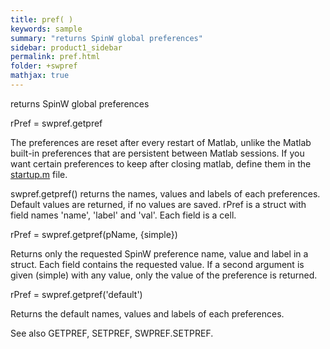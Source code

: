 ```yaml
---
title: pref( )
keywords: sample
summary: "returns SpinW global preferences"
sidebar: product1_sidebar
permalink: pref.html
folder: +swpref
mathjax: true
---
```

  returns SpinW global preferences
 
  rPref = swpref.getpref
 
  The preferences are reset after every restart of Matlab, unlike the
  Matlab built-in preferences that are persistent between Matlab sessions.
  If you want certain preferences to keep after closing matlab, define them
  in the <a href="matlab:edit('startup.m')">startup.m</a> file.
 
  swpref.getpref() returns the names, values and labels of each
  preferences. Default values are returned, if no values are saved. rPref
  is a struct with field names 'name', 'label' and 'val'. Each field is a
  cell.
 
  rPref = swpref.getpref(pName, {simple})
 
  Returns only the requested SpinW preference name, value and label in a
  struct. Each field contains the requested value. If a second argument is
  given (simple) with any value, only the value of the preference is
  returned.
 
  rPref = swpref.getpref('default')
 
  Returns the default names, values and labels of each preferences.
 
  See also GETPREF, SETPREF, SWPREF.SETPREF.
